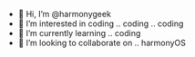 - 👋 Hi, I’m @harmonygeek
- 👀 I’m interested in coding .. coding .. coding
- 🌱 I’m currently learning .. coding
- 💞️ I’m looking to collaborate on .. harmonyOS

